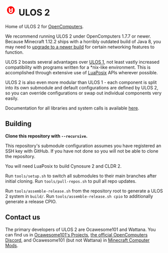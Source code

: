 # ![logo](./ulos2-logo.png) ULOS 2

Home of ULOS 2 for [OpenComputers](curseforge.com/minecraft/mc-mods/opencomputers).

We recommend running ULOS 2 under OpenComputers 1.7.7 or newer.  Because Minecraft 1.12.2 ships with a horribly outdated build of Java 8, you may need to [upgrade to a newer build](https://www.youtube.com/watch?v=fZ2QIarg_c8) for certain networking features to function.

ULOS 2 boasts several advantages over [ULOS 1](https://github.com/ocawesome101/oc-ulos), not least vastly increased compatibility with programs written for a \*nix-like environment.  This is accomplished through extensive use of [LuaPosix](https://luaposix.github.io/luaposix/index.html) APIs wherever possible.

ULOS 2 is also even more modular than ULOS 1 - each component is split into its own submodule and default configurations are defined by ULOS 2, so you can override configurations or swap out individual components very easily.

Documentation for all libraries and system calls is available [here](https://ulos2.ocaweso.me/).

## Building

**Clone this repository with `--recursive`.**

This repository's submodule configuration assumes you have registered an SSH key with GitHub.  If you have not done so you will not be able to clone the repository.

You will need LuaPosix to build Cynosure 2 and CLDR 2.

Run `tools/setup.sh` to switch all submodules to their main branches after initial cloning.  Run `tools/pull-repos.sh` to pull all repo updates.

Run `tools/assemble-release.sh` from the repository root to generate a ULOS 2 system in `build/`.  Run `tools/assemble-release.sh cpio` to additionally generate a release CPIO.

## Contact us

The primary developers of ULOS 2 are Ocawesome101 and Wattana.  You can find us in [Ocawesome101's Projects](https://discord.gg/fMBMqTGGXB), [the official OpenComputers Discord](https://discord.gg/bYqKv7h), and Ocawesome101 (but not Wattana) in [Minecraft Computer Mods](https://discord.gg/mxdG5mckkY).
